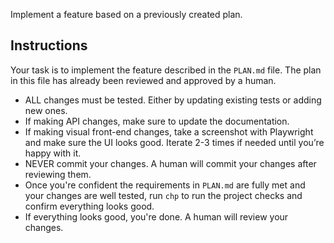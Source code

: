 Implement a feature based on a previously created plan.

## Instructions
Your task is to implement the feature described in the `PLAN.md` file. The plan in this file has already been reviewed and approved by a human.

- ALL changes must be tested. Either by updating existing tests or adding new ones.
- If making API changes, make sure to update the documentation.
- If making visual front-end changes, take a screenshot with Playwright and make sure the UI looks good. Iterate 2-3 times if needed until you’re happy with it.
- NEVER commit your changes. A human will commit your changes after reviewing them.
- Once you're confident the requirements in `PLAN.md` are fully met and your changes are well tested, run `chp` to run the project checks and confirm everything looks good.
- If everything looks good, you're done. A human will review your changes.
